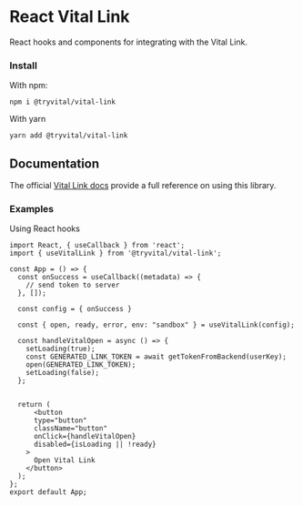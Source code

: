 # React Vital Link

React hooks and components for integrating with the Vital Link.


### Install

With npm:

```
npm i @tryvital/vital-link
```

With yarn

```
yarn add @tryvital/vital-link
```


## Documentation

The official [Vital Link docs](https://docs.tryvital.io) provide a full reference on using this library.


### Examples
Using React hooks
```
import React, { useCallback } from 'react';
import { useVitalLink } from '@tryvital/vital-link';

const App = () => {
  const onSuccess = useCallback((metadata) => {
    // send token to server
  }, []);

  const config = { onSuccess }

  const { open, ready, error, env: "sandbox" } = useVitalLink(config);

  const handleVitalOpen = async () => {
    setLoading(true);
    const GENERATED_LINK_TOKEN = await getTokenFromBackend(userKey);
    open(GENERATED_LINK_TOKEN);
    setLoading(false);
  };


  return (
      <button
      type="button"
      className="button"
      onClick={handleVitalOpen}
      disabled={isLoading || !ready}
    >
      Open Vital Link
    </button>
  );
};
export default App;
```
